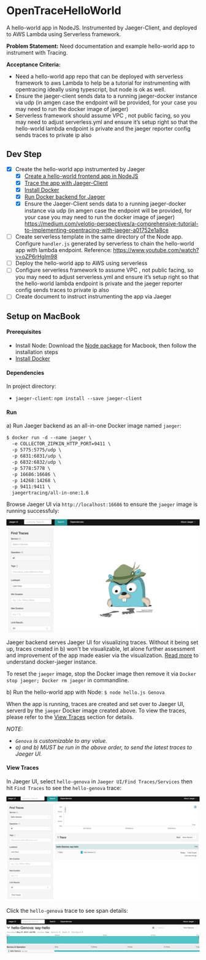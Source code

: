 # OpenTraceHelloWorld
A hello-world app in NodeJS. Instrumented by Jaeger-Client, and deployed to AWS Lambda using Serverless framework.

**Problem Statement:** Need documentation and example hello-world app to instrument with Tracing.

**Acceptance Criteria:**
- Need a hello-world app repo that can be deployed with serverless framework to aws Lambda to help be a tutorial for instrumenting with opentracing ideally using typescript, but node is ok as well.
- Ensure the jaeger-client sends data to a running jaeger-docker instance via udp (in amgen case the endpoint will be provided, for your case you may need to run the docker image of jaeger)
- Serverless framework should assume VPC , not public facing, so you may need to adjust serverless.yml and ensure it’s setup right so that the hello-world lambda endpoint is private and the jaeger reporter config sends traces to private ip also

## Dev Step

- [x] Create the hello-world app instrumented by Jaeger
  - [x] [Create a hello-world frontend app in NodeJS](https://github.com/yurishkuro/opentracing-tutorial/tree/master/nodejs/lesson01)
  - [x] [Trace the app with Jaeger-Client](https://github.com/jaegertracing/jaeger-client-node)
  - [x] [Install Docker](https://docs.docker.com/v17.12/docker-for-mac/install/)
  - [x] [Run Docker backend for Jaeger](https://www.jaegertracing.io/docs/1.6/getting-started/#all-in-one-docker-image)
  - [x] Ensure the Jaeger-Client sends data to a running jaeger-docker instance via udp (in amgen case the endpoint will be provided, for your case you may need to run the docker image of jaeger) https://medium.com/velotio-perspectives/a-comprehensive-tutorial-to-implementing-opentracing-with-jaeger-a01752e1a8ce
- [ ] Create serverless template in the same directory of the Node app. Configure `handler.js` generated by serverless to chain the hello-world app with lambda endpoint. Reference: https://www.youtube.com/watch?v=oZP6rHglm98
- [ ] Deploy the hello-world app to AWS using serverless
- [ ] Configure serverless framework to assume VPC , not public facing, so you may need to adjust serverless.yml and ensure it’s setup right so that the hello-world lambda endpoint is private and the jaeger reporter config sends traces to private ip also
- [ ] Create document to instruct instrumenting the app via Jaeger

## Setup on MacBook

#### Prerequisites

- Install Node: Download the [Node package](https://nodejs.org/en/download/) for Macbook, then follow the installation steps
- [Install Docker](https://docs.docker.com/v17.12/docker-for-mac/install/)

#### Dependencies

In project directory:

- `jaeger-client`: `npm install --save jaeger-client`

#### Run

a) Run Jaeger backend as an all-in-one Docker image named `jaeger`:

```
$ docker run -d --name jaeger \
  -e COLLECTOR_ZIPKIN_HTTP_PORT=9411 \
  -p 5775:5775/udp \
  -p 6831:6831/udp \
  -p 6832:6832/udp \
  -p 5778:5778 \
  -p 16686:16686 \
  -p 14268:14268 \
  -p 9411:9411 \
  jaegertracing/all-in-one:1.6
  ```

Browse Jaeger UI via `http://localhost:16686` to ensure the `jaeger` image is running successfuly:

![jaeger-ui](markdown/jaeger-ui.png)

Jaeger backend serves Jaeger UI for visualizing traces. Without it being set up, traces created in b) won't be visualizable, let alone further assessment and improvement of the app made easier via the visualization. [Read more](https://www.jaegertracing.io/docs/1.6/getting-started/#all-in-one-docker-image) to understand docker-jaeger instance.

To reset the `jaeger` image, stop the Docker image then remove it via `Docker stop jaeger; Docker rm jaeger` in commandline.

b) Run the hello-world app with Node: `$ node hello.js Genova`

When the app is running, traces are created and set over to Jaeger UI, serverd by the `jaeger` Docker image created above. To view the traces, please refer to the [View Traces](#view-traces) section for details.

_NOTE:_
- _`Genova` is customizable to any value._
- _a) and b) MUST be run in the above order, to send the latest traces to Jaeger UI._

#### View Traces

In Jaeger UI, select `hello-genova` in `Jaeger UI/Find Traces/Services` then hit `Find Traces` to see the `hello-genova` trace:

![jaeger-ui](markdown/trace-details.png)

Click the `hello-genova` trace to see span details:

![jaeger-ui](markdown/span-details.png)
